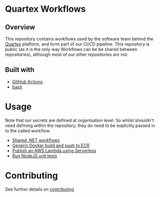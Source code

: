 # Quartex Workflows

## Overview

This repository contains workflows used by the software team behind the [Quartex](https://www.quartexcollections.com/) platform, and form part of our CI/CD pipeline. This repository is public (as it is the only way Workflows can be be shared between repositories), although most of our other repositories are not.

## Built with

- [GitHub Actions](https://docs.github.com/en/actions)
- [bash](https://www.gnu.org/software/bash/)

# Usage

Note that our secrets are defined at organisation level. So whilst shouldn't need defining within the repository, they do need to be explicitly passed in to the called workflow.

* [Shared .NET workflows](./DOTNET.md)
* [Generic Docker build and push to ECR](./OTHER.md#build-a-docker-application-and-push-to-ecr)
* [Publish an AWS Lambda using Serverless](./OTHER.md#deploy-a-nodejs-lambda-function-using-docker--serverless)
* [Run NodeJS unit tests](./OTHER.md#run-unit-tests-for-a-nodejs-application)

# Contributing

See further details on [contributing](./CONTRIBUTING.md)
